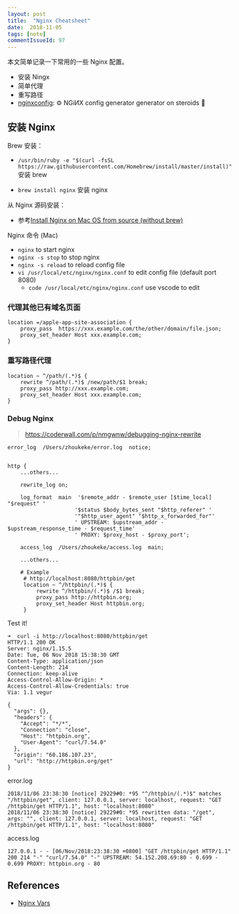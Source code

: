 ```yaml
---
layout: post
title:  "Nginx Cheatsheet"
date:  2018-11-05
tags: [note]
commentIssueId: 97
---
```




本文简单记录一下常用的一些 Nginx 配置。
* 安装 Ningx
* 简单代理
* 重写路径
* [nginxconfig](https://github.com/valentinxxx/nginxconfig.io): ⚙️ NGiИX config generator generator on steroids 💉



## 安装 Nginx

Brew 安装：

* `/usr/bin/ruby -e "$(curl -fsSL https://raw.githubusercontent.com/Homebrew/install/master/install)"` 安装 brew

* `brew install nginx`  安装 nginx



从 Nginx 源码安装：

* 参考[Install Nginx on Mac OS from source (without brew)](https://gist.github.com/beatfactor/a093e872824f770a2a0174345cacf171)



Nginx 命令 (Mac)

* `nginx`  to start nginx
* `nginx -s stop` to stop nginx
* `nginx -s reload` to reload config file
* `vi /usr/local/etc/nginx/nginx.conf` to edit config file (default port 8080)
  * `code /usr/local/etc/nginx/nginx.conf` use vscode to edit



### 代理其他已有域名页面

```
location =/apple-app-site-association {
    proxy_pass  https://xxx.example.com/the/other/domain/file.json;
    proxy_set_header Host xxx.example.com;
}
```



### 重写路径代理

```
location ~ ^/path/(.*)$ {
    rewrite ^/path/(.*)$ /new/path/$1 break;
    proxy_pass http://xxx.example.com;
    proxy_set_header Host xxx.example.com;
}
```



### Debug Nginx

> https://coderwall.com/p/nmgwnw/debugging-nginx-rewrite

```
error_log  /Users/zhoukeke/error.log  notice;


http {
    ...others...
    
    rewrite_log on;

    log_format  main  '$remote_addr - $remote_user [$time_local] "$request" '
                     '$status $body_bytes_sent "$http_referer" '
                     '"$http_user_agent" "$http_x_forwarded_for"'
                     ' UPSTREAM: $upstream_addr - $upstream_response_time - $request_time'
                     ' PROXY: $proxy_host - $proxy_port';

    access_log  /Users/zhoukeke/access.log  main;

	...others...
	
	# Example
	 # http://localhost:8080/httpbin/get
     location ~ ^/httpbin/(.*)$ {
         rewrite ^/httpbin/(.*)$ /$1 break;
         proxy_pass http://httpbin.org;
         proxy_set_header Host httpbin.org;
     }
```



Test it!

```
➜  curl -i http://localhost:8080/httpbin/get
HTTP/1.1 200 OK
Server: nginx/1.15.5
Date: Tue, 06 Nov 2018 15:38:30 GMT
Content-Type: application/json
Content-Length: 214
Connection: keep-alive
Access-Control-Allow-Origin: *
Access-Control-Allow-Credentials: true
Via: 1.1 vegur

{
  "args": {},
  "headers": {
    "Accept": "*/*",
    "Connection": "close",
    "Host": "httpbin.org",
    "User-Agent": "curl/7.54.0"
  },
  "origin": "60.186.107.23",
  "url": "http://httpbin.org/get"
}
```

error.log

```
2018/11/06 23:38:30 [notice] 29229#0: *95 "^/httpbin/(.*)$" matches "/httpbin/get", client: 127.0.0.1, server: localhost, request: "GET /httpbin/get HTTP/1.1", host: "localhost:8080"
2018/11/06 23:38:30 [notice] 29229#0: *95 rewritten data: "/get", args: "", client: 127.0.0.1, server: localhost, request: "GET /httpbin/get HTTP/1.1", host: "localhost:8080"
```

access.log

```
127.0.0.1 - - [06/Nov/2018:23:38:30 +0800] "GET /httpbin/get HTTP/1.1" 200 214 "-" "curl/7.54.0" "-" UPSTREAM: 54.152.208.69:80 - 0.699 - 0.699 PROXY: httpbin.org - 80
```



## References

* [Nginx Vars](http://nginx.org/en/docs/varindex.html)
